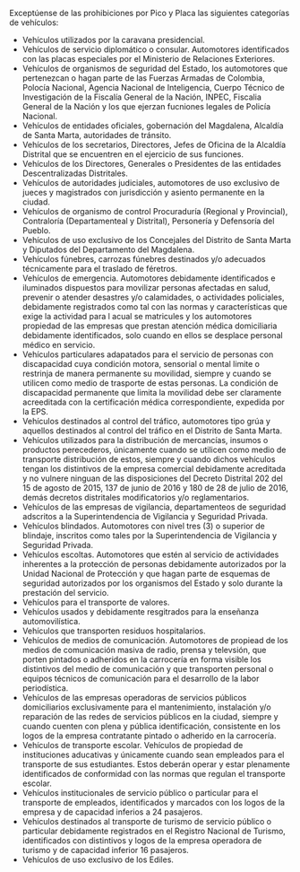 Exceptúense de las prohibiciones por Pico y Placa las siguientes categorías de vehículos:

- Vehículos utilizados por la caravana presidencial.
- Vehículos de servicio diplomático o consular. Automotores identificados con las placas especiales por el Ministerio de Relaciones Exteriores.
- Vehículos de organismos de seguridad del Estado, los automotores que pertenezcan o hagan parte de las Fuerzas Armadas de Colombia, Polocía Nacional, Agencia Nacional de Inteligencia, Cuerpo Técnico de Investigación de la Fiscalía General de la Nación, INPEC, Fiscalia General de la Nación y los que ejerzan fucniones legales de Policía Nacional.
- Vehículos de entidades oficiales, gobernación del Magdalena, Alcaldía de Santa Marta, autoridades de tránsito.
- Vehículos de los secretarios, Directores, Jefes de Oficina de la Alcaldía Distrital que se encuentren en el ejercicio de sus funciones.
- Vehículos de los Directores, Generales o Presidentes de las entidades Descentralizadas Distritales.
- Vehículos de autoridades judiciales, automotores de uso exclusivo de jueces y magistrados con jurisdicción y asiento permanente en la ciudad.
- Vehículos de organismo de control Procuraduría (Regional y Provincial), Contraloría (Departamenteal y Distrital), Personería y Defensoría del Pueblo.
- Vehículos de uso exclusivo de los Concejales del Distrito de Santa Marta y Diputados del Departamento del Magdalena.
- Vehículos fúnebres, carrozas fúnebres destinados y/o adecuados técnicamente para el traslado de féretros.
- Vehículos de emergencia. Automotores debidamente identificados e iluminados dispuestos para movilizar personas afectadas en salud, prevenir o atender desastres y/o calamidades, o actividades policiales, debidamente registrados como tal con las normas y características que exige la actividad para l acual se matricules y los automotores propiedad de las empresas que prestan atención médica domiciliaria debidamente identificados, solo cuando en ellos se desplace personal médico en servicio.
- Vehículos particulares adapatados para el servicio de personas con discapacidad cuya condición motora, sensorial o mental limite o restrinja de manera permanente su movilidad, siempre y cuando se utilicen como medio de trasporte de estas personas. La condición de discapacidad permanente que limita la movilidad debe ser claramente acreeditada con la certificación médica correspondiente, expedida por la EPS.
- Vehículos destinados al control del tráfico, automotores tipo grúa y aquellos destinados al control del tráfico en el Distrito de Santa Marta.
- Vehículos utilizados para la distribución de mercancías, insumos o productos perecederos, únicamente cuando se utilicen como medio de transporte distribución de estos, siempre y cuando dichos vehículos tengan los distintivos de la empresa comercial debidamente acreditada y no vulnere ninguan de las disposiciones del Decreto Distrital 202 del 15 de agosto de 2015, 137 de junio de 2016 y 180 de 28 de julio de 2016, demás decretos distritales modificatorios y/o reglamentarios.
- Vehículos de las empresas de vigilancia, departamenteos de seguridad adscritos a la Superintendencia de Vigilancia y Seguridad Privada.
- Vehículos blindados. Automotores con nivel tres (3) o superior de blindaje, inscritos como tales por la Superintendencia de Vigilancia y Seguridad Privada.
- Vehículos escoltas. Automotores que estén al servicio de actividades inherentes a la protección de personas debidamente autorizados por la Unidad Nacional de Protección y que hagan parte de esquemas de seguridad autorizados por los organismos del Estado y solo durante la prestación del servicio.
- Vehículos para el transporte de valores.
- Vehículos usados y debidamente resgitrados para la enseñanza automovilística.
- Vehículos que transporten residuos hospitalarios.
- Vehículos de medios de comunicación. Automotores de propiead de los medios de comunicación masiva de radio, prensa y televsión, que porten pintados o adheridos en la carrocería en forma visible los distintivos del medio de comunicación y que transporten personal o equipos técnicos de comunicación para el desarrollo de la labor periodística.
- Vehículos de las empresas operadoras de servicios públicos domiciliarios exclusivamente para el mantenimiento, instalación y/o reparación de las redes de servicios públicos en la ciudad, siempre y cuando cuenten con plena y pública identificación, consistente en los logos de la empresa contratante pintado o adherido en la carrocería.
- Vehículos de transporte escolar. Vehículos de propiedad de instituciones aducativas y únicamente cuando sean empleados para el transporte de sus estudiantes. Estos deberán operar y estar plenamente identificados de conformidad con las normas que regulan el transporte escolar.
- Vehículos institucionales de servicio público o particular para el transporte de empleados, identificados y marcados con los logos de la empresa y de capacidad inferios a 24 pasajeros.
- Vehículos destinados al transporte de turismo de servicio público o particular debidamente registrados en el Registro Nacional de Turismo, identificados con distintivos y logos de la empresa operadora de turismo y de capacidad inferior 16 pasajeros.
- Vehículos de uso exclusivo de los Ediles.
